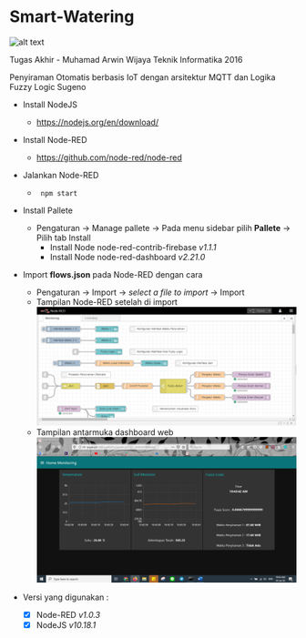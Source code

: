# Smart-Watering
![alt text](https://img.shields.io/github/issues/marwinwijaya/Smart-Watering)

 Tugas Akhir - Muhamad Arwin Wijaya Teknik Informatika 2016

 Penyiraman Otomatis berbasis IoT dengan arsitektur MQTT dan Logika Fuzzy Logic Sugeno

 - Install NodeJS
    - https://nodejs.org/en/download/

- Install Node-RED
    - https://github.com/node-red/node-red

- Jalankan Node-RED
    - ``` npm start```

- Install Pallete
    - Pengaturan -> Manage pallete -> Pada menu sidebar pilih **Pallete** -> Pilih tab Install
        - Install Node node-red-contrib-firebase *v1.1.1*
        - Install Node node-red-dashboard *v2.21.0*

- Import **flows.json** pada Node-RED dengan cara 
    - Pengaturan -> Import -> *select a file to import* -> Import
    - Tampilan Node-RED setelah di import
    ![alt text](https://github.com/marwinwijaya/Smart-Watering/blob/master/images/NodeRED.png)
    - Tampilan antarmuka dashboard web
    ![alt text](https://github.com/marwinwijaya/Smart-Watering/blob/master/images/Dashboard.png)

- Versi yang digunakan :
    - [x] Node-RED *v1.0.3*
    - [x] NodeJS *v10.18.1*